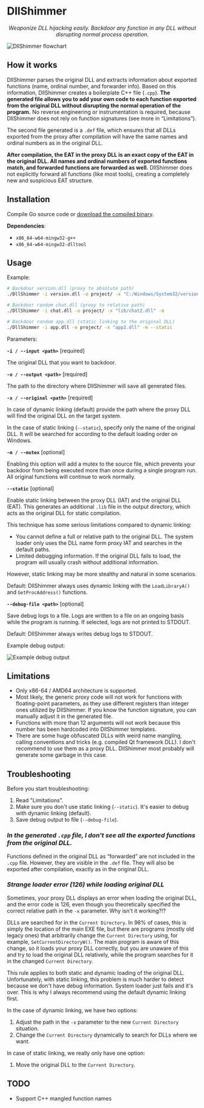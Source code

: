 # DllShimmer

<div style="text-align:center;font-style: italic;">Weaponize DLL hijacking easily. Backdoor any function in any DLL without disrupting normal process operation.</div>

![DllShimmer flowchart](_img/img-1.jpg)

## How it works

DllShimmer parses the original DLL and extracts information about exported functions (name, ordinal number, and forwarder info). Based on this information, DllShimmer creates a boilerplate C++ file (`.cpp`). **The generated file allows you to add your own code to each function exported from the original DLL without disrupting the normal operation of the program.** No reverse engineering or instrumentation is required, because DllShimmer does not rely on function signatures (see more in “Limitations”).

The second file generated is a `.def` file, which ensures that all DLLs exported from the proxy after compilation will have the same names and ordinal numbers as in the original DLL.

**After compilation, the EAT in the proxy DLL is an exact copy of the EAT in the original DLL. All names and ordinal numbers of exported functions match, and forwarded functions are forwarded as well.** DllShimmer does not explicitly forward all functions (like most tools), creating a completely new and suspicious EAT structure.

## Installation

Compile Go source code or [download the compiled binary](https://github.com/Print3M/DllShimmer/releases).

**Dependencies**:

- `x86_64-w64-mingw32-g++`
- `x86_64-w64-mingw32-dlltool`

## Usage

Example:

```bash
# Backdoor version.dll (proxy to absolute path)
./DllShimmer -i version.dll -o project/ -x "C:/Windows/System32/version.dll" -m

# Backdoor random chat.dll (proxy to relative path)
./DllShimmer -i chat.dll -o project/ -x "lib/chat2.dll" -m

# Backdoor random app.dll (static linking to the original DLL)
./DllShimmer -i app.dll -o project/ -x "app2.dll" -m --static
```

Parameters:

**`-i / --input <path>`** [required]

The original DLL that you want to backdoor.

**`-o / --output <path>`** [required]

The path to the directory where DllShimmer will save all generated files.

**`-x / --original <path>`** [required]

In case of dynamic linking (default) provide the path where the proxy DLL will find the original DLL on the target system.

In the case of static linking (`--static`), specify only the name of the original DLL. It will be searched for according to the default loading order on Windows.

**`-m / --mutex`** [optional]

Enabling this option will add a mutex to the source file, which prevents your backdoor from being executed more than once during a single program run. All original functions will continue to work normally.

**`--static`** [optional]

Enable static linking between the proxy DLL (IAT) and the original DLL (EAT). This generates an additional `.lib` file in the output directory, which acts as the original DLL for static compilation.

This technique has some serious limitations compared to dynamic linking:

- You cannot define a full or relative path to the original DLL. The system loader only uses the DLL name form proxy IAT and searches in the default paths.
- Limited debugging information. If the original DLL fails to load, the program will usually crash without additional information.
  
However, static linking may be more stealthy and natural in some scenarios.

Default: DllShimmer always uses dynamic linking with the `LoadLibraryA()` and `GetProcAddress()` functions.

**`--debug-file <path>`** [optional]

Save debug logs to a file. Logs are written to a file on an ongoing basis while the program is running. If selected, logs are not printed to STDOUT.

Default: DllShimmer always writes debug logs to STDOUT.

Example debug output:

![Example debug output](_img/img-2.png)

## Limitations

- Only x86-64 / AMD64 architecture is supported.
- Most likely, the generic proxy code will not work for functions with floating-point parameters, as they use different registers than integer ones utilized by DllShimmer. If you know the function signature, you can manually adjust it in the generated file.
- Functions with more than 12 arguments will not work because this number has been hardcoded into DllShimmer templates.
- There are some huge obfuscated DLLs with weird name mangling, calling conventions and tricks (e.g. compiled Qt framework DLL). I don't recommend to use them as a proxy DLL. DllShimmer most probably will generate some garbage in this case.

## Troubleshooting

Before you start troubleshooting:

1. Read "Limitations".
2. Make sure you don't use static linking (`--static`). It's easier to debug with dynamic linking (default).
3. Save debug output to file (`--debug-file`).

### _In the generated `.cpp` file, I don't see all the exported functions from the original DLL._

Functions defined in the original DLL as “forwarded” are not included in the `.cpp` file. However, they are visible in the `.def` file. They will also be exported after compilation, exactly as in the original DLL.

### _Strange loader error (126) while loading original DLL_

Sometimes, your proxy DLL displays an error when loading the original DLL, and the error code is 126, even though you theoretically specified the correct relative path in the `-x` parameter. Why isn't it working?!?

DLLs are searched for in the `Current Directory`. In 98% of cases, this is simply the location of the main EXE file, but there are programs (mostly old legacy ones) that arbitrarily change the `Current Directory` using, for example, `SetCurrentDirectoryW()`. The main program is aware of this change, so it loads your proxy DLL correctly, but you are unaware of this and try to load the original DLL relatively, while the program searches for it in the changed `Current Directory`.

This rule applies to both static and dynamic loading of the original DLL. Unfortunately, with static linking, this problem is much harder to detect because we don't have debug information. System loader just fails and it's over. This is why I always recommend using the default dynamic linking first.

In the case of dynamic linking, we have two options:

1. Adjust the path in the `-x` parameter to the new `Current Directory` situation.
2. Change the `Current Directory` dynamically to search for DLLs where we want.

In case of static linking, we really only have one option:

1. Move the original DLL to the `Current Directory`.

## TODO

- Support C++ mangled function names
